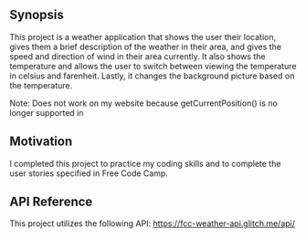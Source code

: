 ## Synopsis

This project is a weather application that shows the user their location, gives them a brief description of the weather in their area, and gives the speed and direction of wind in their area currently. It also shows the temperature and allows the user to switch between viewing the temperature in celsius and farenheit. Lastly, it changes the background picture based on the temperature.

Note: Does not work on my website because getCurrentPosition() is no longer supported in 

## Motivation

I completed this project to practice my coding skills and to complete the user stories specified in Free Code Camp.

## API Reference

This project utilizes the following API:
https://fcc-weather-api.glitch.me/api/
